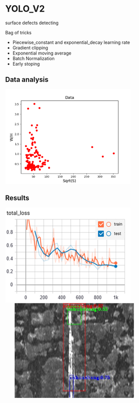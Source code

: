 # YOLO_V2
surface defects detecting     

Bag of tricks
- Piecewise_constant and exponential_decay learning rate
- Gradient clipping
- Exponential moving average
- Batch Normalization
- Early stoping

## Data analysis
<img src="https://github.com/baobeila/YOLO_V2/blob/master/images/scale.png" width="400" height="300" /><br/>
## Results
<img src="https://github.com/baobeila/YOLO_V2/blob/master/images/final.PNG" width="400" height="300" /><br/>
<img src="https://github.com/baobeila/YOLO_V2/blob/master/images/photo_7.jpg" width="380" height="300" style="margin-left:30px;"/><br/>

